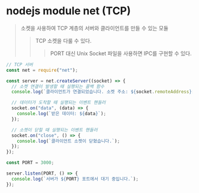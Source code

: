 # nodejs module net (TCP)

> 소켓을 사용하여 TCP 계층의 서버와 클라이언트를 만들 수 있는 모듈
>
> > TCP 소켓을 다룰 수 있다.
> >
> > > PORT 대신 Unix Socket 파일을 사용하면 IPC를 구현할 수 있다.

```js
// TCP 서버
const net = require("net");

const server = net.createServer((socket) => {
  // 소켓 연결이 발생할 때 실행되는 콜백 함수
  console.log(`클라이언트가 연결되었습니다. 소켓 주소: ${socket.remoteAddress}:${socket.remotePort}`);

  // 데이터가 도착할 때 실행되는 이벤트 핸들러
  socket.on("data", (data) => {
    console.log(`받은 데이터: ${data}`);
  });

  // 소켓이 닫힐 때 실행되는 이벤트 핸들러
  socket.on("close", () => {
    console.log(`클라이언트 소켓이 닫혔습니다.`);
  });
});

const PORT = 3000;

server.listen(PORT, () => {
  console.log(`서버가 ${PORT} 포트에서 대기 중입니다.`);
});
```
